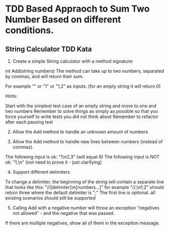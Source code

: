 # TDD Based Appraoch to Sum Two Number Based on different conditions.

## String Calculator TDD Kata

1. Create a simple String calculator with a method signature:

int Add(string numbers)
The method can take up to two numbers, separated by commas, and will return their sum.

For example "" or "1" or "1,2" as inputs. (for an empty string it will return 0)

Hints:

Start with the simplest test case of an empty string and move to one and two numbers
Remember to solve things as simply as possible so that you force yourself to write tests you did not think about
Remember to refactor after each passing test

2. Allow the Add method to handle an unknown amount of numbers

3. Allow the Add method to handle new lines between numbers (instead of commas).

The following input is ok: "1\n2,3" (will equal 6)
The following input is NOT ok: "1,\n" (not need to prove it - just clarifying)

4. Support different delimiters

To change a delimiter, the beginning of the string will contain a separate line that looks like this: "//[delimiter]\n[numbers…]" for example "//;\n1;2" should return three where the default delimiter is ";"
The first line is optional. all existing scenarios should still be supported

5. Calling Add with a negative number will throw an exception "negatives not allowed" - and the negative that was passed.

If there are multiple negatives, show all of them in the exception message.
